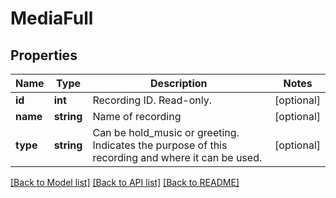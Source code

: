 # MediaFull

## Properties
Name | Type | Description | Notes
------------ | ------------- | ------------- | -------------
**id** | **int** | Recording ID. Read-only. | [optional] 
**name** | **string** | Name of recording | [optional] 
**type** | **string** | Can be hold_music or greeting. Indicates the purpose of this recording and where it can be used. | [optional] 

[[Back to Model list]](../README.md#documentation-for-models) [[Back to API list]](../README.md#documentation-for-api-endpoints) [[Back to README]](../README.md)


